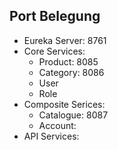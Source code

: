 ## Port Belegung

- Eureka Server: 8761
- Core Services:
    - Product: 8085
    - Category: 8086
    - User 
    - Role
- Composite Serices:
    - Catalogue: 8087
    - Account: 
- API Services: 


